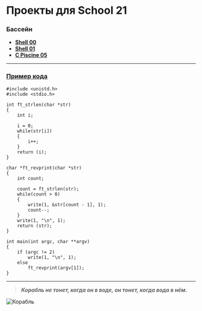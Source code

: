 # Проекты для School 21

### Бассейн

* [**Shell 00**](https://github.com/i-galimov/school21/tree/main/Shell_00)
* [**Shell 01**](https://github.com/i-galimov/school21/tree/main/Shell_01)
* [**C Piscine 05**](https://github.com/i-galimov/school21/tree/main/c05)
---
### [Пример кода](https://github.com/i-galimov/school21/blob/main/rev_print.c)
```
#include <unistd.h>
#include <stdio.h>

int	ft_strlen(char *str)
{
	int	i;

	i = 0;
	while(str[i])
	{
		i++;
	}
	return (i);
}

char *ft_revprint(char *str)
{
	int	count;
	
	count = ft_strlen(str);
	while(count > 0)
	{
		write(1, &str[count - 1], 1);
		count--;
	}
	write(1, "\n", 1);
	return (str);
}

int	main(int argc, char **argv)
{
	if (argc != 2)
		write(1, "\n", 1);
	else
		ft_revprint(argv[1]);
}
```
********
> ***Корабль не тонет, когда он в воде, он тонет, когда вода в нём.***
> 
![Корабль](https://cdn.pixabay.com/photo/2016/05/02/10/13/ship-1366926_960_720.jpg)
